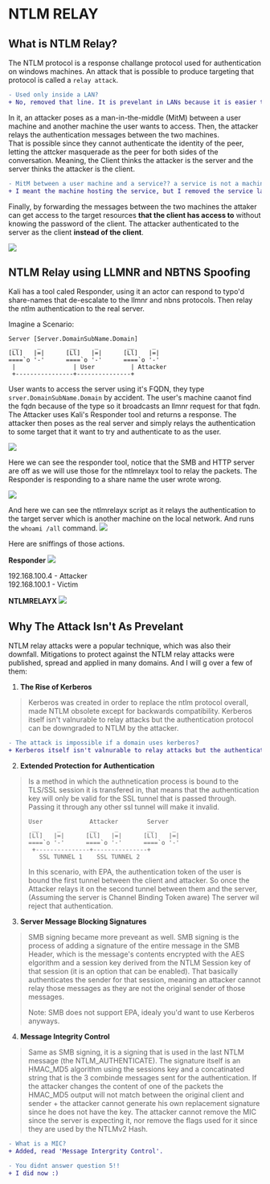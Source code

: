 # NTLM RELAY

## What is NTLM Relay?
The NTLM protocol is a response challange protocol used for authentication on windows machines. An attack that is possible to produce targeting that protocol is called a `relay attack`.

```diff
- Used only inside a LAN?
+ No, removed that line. It is prevelant in LANs because it is easier to perform MiTM attack inside LANs.
```

In it, an attacker poses as a man-in-the-middle (MitM) between a user machine and another machine the user wants to access. Then, the attacker relays the authentication messages between the two machines.<br>
That is possible since they cannot authenticate the identity of the peer, letting the attcker masquerade as the peer for both sides of the conversation. Meaning, the Client thinks the attacker is the server and the server thinks the attacker is the client.

```diff
- MitM between a user machine and a service?? a service is not a machine.
+ I meant the machine hosting the service, but I removed the service label entirely.
```

Finally, by forwarding the messages between the two machines the attaker can get access to the target resources **that the client has access to** without knowing the password of the client. The attacker authenticated to the server as the client **instead of the client**.

![](/Pictures/NTLM/NTLM_Relay_Process.png)

## NTLM Relay using LLMNR and NBTNS Spoofing
Kali has a tool caled Responder, using it an actor can respond to typo'd share-names that de-escalate to the llmnr and nbns protocols. Then relay the ntlm authentication to the real server.

Imagine a Scenario:
```
Server [Server.DomainSubName.Domain]
 __     _        __     _        __     _
[Ll]   |=|      [Ll]   |=|      [Ll]   |=|
====`o '-'      ====`o '-'      ====`o '-'
 |                | User          | Attacker
 +----------------+---------------+
```

User wants to access the server using it's FQDN, they type `srver.DomainSubName.Domain` by accident. The user's machine caanot find the fqdn because of the type so it broadcasts an llmnr request for that fqdn. The Attacker uses Kali's Responder tool and returns a response.
The attacker then poses as the real server and simply relays the authentication to some target that it want to try and authenticate to as the user.

![](/Pictures/NTLM_Relay/01_Responder.png)

Here we can see the responder tool, notice that the SMB and HTTP server are off as we will use those for the ntlmrelayx tool to relay the packets. The Responder is responding to a share name the user wrote wrong.

![](/Pictures/NTLM_Relay/03_Run_SMB_Typo.png)

And here we can see the ntlmrelayx script as it relays the authentication to the target server which is another machine on the local network. And runs the `whoami /all` command.
![](/Pictures/NTLM_Relay/02_ntlmrelayx.png)

Here are sniffings of those actions.

**Responder**
![](/Pictures/NTLM_Relay/99_Wireshark_NBNS_LLMNR_Poisoning.PNG)

192.168.100.4 - Attacker                                                                                                        <br>
192.168.100.1 - Victim

**NTLMRELAYX**
![](/Pictures/NTLM_Relay/99_Kali_To_Target_Relay.PNG)



## Why The Attack Isn't As Prevelant

NTLM relay attacks were a popular technique, which was also their downfall. Mitigations to protect against the NTLM relay attacks were published, spread and applied in many domains. And I will g over a few of them:

1. **The Rise of Kerberos**
> Kerberos was created in order to replace the ntlm protocol overall, made NTLM obsolete except for backwards compatibility. Kerberos itself isn't valnurable to relay attacks but the authentication protocol can be downgraded to NTLM by the attacker.

```diff
- The attack is impossible if a domain uses kerberos?
+ Kerberos itself isn't valnurable to relay attacks but the authentication protocol can be downgraded to NTLM by the attacker.
```
2. **Extended Protection for Authentication**
> Is a method in which the authnetication process is bound to the TLS/SSL session it is transfered in, that means that the authentication key will only be valid for the SSL tunnel that is passed through. Passing it through any other ssl tunnel will make it invalid.
>
> ```
> User             Attacker        Server
>  __     _        __     _        __     _
> [Ll]   |=|      [Ll]   |=|      [Ll]   |=|
> ====`o '-'      ====`o '-'      ====`o '-'
>  +---------------+---------------+
>    SSL TUNNEL 1    SSL TUNNEL 2
> ```
>
> In this scenario, with EPA, the authentication token of the user is bound the first tunnel between the client and attacker. So once the Attacker relays it on the second tunnel between them and the server, (Assuming the server is Channel Binding Token aware) The server wil reject that authentication.

3. **Server Message Blocking Signatures**
> SMB signing became more preveant as well. SMB signing is the process of adding a signature of the entire message in the SMB Header, which is the message's contents encrypted with the AES elgorithm and a session key derived from the NTLM Session key of that session (it is an option that can be enabled). That basically authenticates the sender for that session, meaning an attacker cannot relay those messages as they are not the original sender of those messages.
>
> Note: SMB does not support EPA, idealy you'd want to use Kerberos anyways.

4. **Message Integrity Control**
> Same as SMB signing, it is a signing that is used in the last NTLM message (the NTLM_AUTHENTICATE). The signature itself is an HMAC_MD5 algorithm using the sessions key and a concatinated string that is the 3 combinde messages sent for the authentication. If the attacker changes the content of one of the packets the HMAC_MD5 output will not match between the original client and sender + the attacker cannot generate his own replacement signature since he does not have the key.
> The attacker cannot remove the MIC since the server is expecting it, nor remove the flags used for it since they are used by the NTLMv2 Hash. 

```diff
- What is a MIC?
+ Added, read 'Message Intergrity Control'.
```

```diff
- You didnt answer question 5!!
+ I did now :)
```
